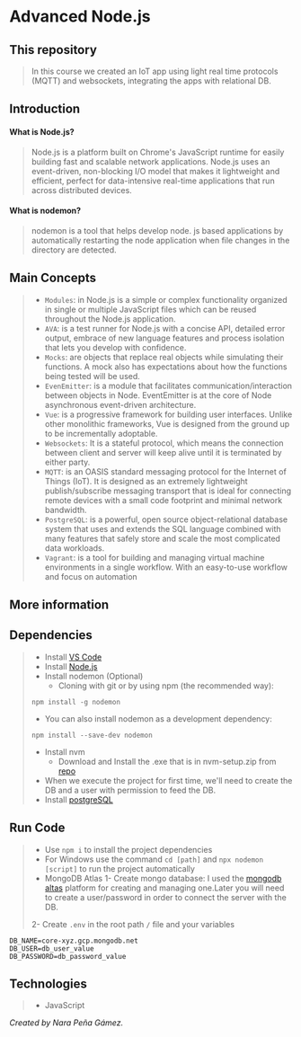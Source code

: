 # Advanced Node.js

## This repository
> In this course we created an IoT app using light real time protocols (MQTT) and websockets, integrating the apps with relational DB.

## Introduction
#### What is Node.js?
> Node.js is a platform built on Chrome's JavaScript runtime for easily building fast and scalable network applications. Node.js uses an event-driven, non-blocking I/O model that makes it lightweight and efficient, perfect for data-intensive real-time applications that run across distributed devices.

#### What is nodemon?
> nodemon is a tool that helps develop node. js based applications by automatically restarting the node application when file changes in the directory are detected.


## Main Concepts
> - `Modules`: in Node.js is a simple or complex functionality organized in single or multiple JavaScript files which can be reused throughout the Node.js application.
> - `AVA`: is a test runner for Node.js with a concise API, detailed error output, embrace of new language features and process isolation that lets you develop with confidence.
> - `Mocks`: are objects that replace real objects while simulating their functions. A mock also has expectations about how the functions being tested will be used.
> - `EvenEmitter`: is a module that facilitates communication/interaction between objects in Node. EventEmitter is at the core of Node asynchronous event-driven architecture.
> - `Vue`:  is a progressive framework for building user interfaces. Unlike other monolithic frameworks, Vue is designed from the ground up to be incrementally adoptable.
> - `Websockets`: It is a stateful protocol, which means the connection between client and server will keep alive until it is terminated by either party.
> - `MQTT`: is an OASIS standard messaging protocol for the Internet of Things (IoT). It is designed as an extremely lightweight publish/subscribe messaging transport that is ideal for connecting remote devices with a small code footprint and minimal network bandwidth.
> - `PostgreSQL`: is a powerful, open source object-relational database system that uses and extends the SQL language combined with many features that safely store and scale the most complicated data workloads.
> - `Vagrant`: is a tool for building and managing virtual machine environments in a single workflow. With an easy-to-use workflow and focus on automation

## More information
> [EventEmitter]:(https://github.com/JasanHdz/backendnodejs/tree/master/notes#event-emiter)
> [Vagrant]:(https://www.vagrantup.com/intro)


## Dependencies
> - Install [VS Code](https://code.visualstudio.com/download)
> - Install [Node.js](https://nodejs.org/en/)
> - Install nodemon (Optional)
>   * Cloning with git or by using npm (the recommended way):
> ```
> npm install -g nodemon
> ```
>   * You can also install nodemon as a development dependency:
>   ```
>   npm install --save-dev nodemon
>   ```
> - Install nvm 
>   * Download and Install the .exe that is in nvm-setup.zip from [repo](https://github.com/coreybutler/nvm-windows/releases)
> - When we execute the project for first time, we'll need to create the DB and a user with permission to feed the DB.
> - Install [postgreSQL](https://www.postgresql.org/download/)

## Run Code
> - Use `npm i` to install the project dependencies
> - For Windows use the command `cd [path]` and `npx nodemon [script]` to run the project automatically
> - MongoDB Atlas
> 1- Create mongo database: I used the [mongodb altas](https://www.mongodb.com/cloud/atlas) platform for creating and managing one.Later you will need to create a user/password in order to connect the server with the DB.
> 
> 2- Create `.env` in the root path `/` file and your variables

```
DB_NAME=core-xyz.gcp.mongodb.net
DB_USER=db_user_value
DB_PASSWORD=db_password_value
```

## Technologies
> - JavaScript

_Created by Nara Peña Gámez._

